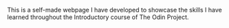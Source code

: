 This is a self-made webpage I have developed to showcase the skills I have learned throughout the Introductory course of The Odin Project.
